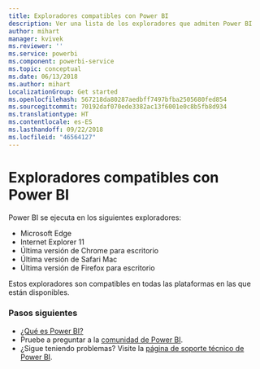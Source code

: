 ```yaml
---
title: Exploradores compatibles con Power BI
description: Ver una lista de los exploradores que admiten Power BI
author: mihart
manager: kvivek
ms.reviewer: ''
ms.service: powerbi
ms.component: powerbi-service
ms.topic: conceptual
ms.date: 06/13/2018
ms.author: mihart
LocalizationGroup: Get started
ms.openlocfilehash: 567218da80287aedbff7497bfba2505680fed854
ms.sourcegitcommit: 70192daf070ede3382ac13f6001e0c8b5fb8d934
ms.translationtype: HT
ms.contentlocale: es-ES
ms.lasthandoff: 09/22/2018
ms.locfileid: "46564127"
---
```

# <a name="supported-browsers-for-power-bi"></a>Exploradores compatibles con Power BI
Power BI se ejecuta en los siguientes exploradores:

* Microsoft Edge
* Internet Explorer 11
* Última versión de Chrome para escritorio
* Última versión de Safari Mac
* Última versión de Firefox para escritorio

Estos exploradores son compatibles en todas las plataformas en las que están disponibles.

### <a name="next-steps"></a>Pasos siguientes
* [¿Qué es Power BI?](../power-bi-overview.md)
* Pruebe a preguntar a la [comunidad de Power BI](http://community.powerbi.com/).
* ¿Sigue teniendo problemas? Visite la [página de soporte técnico de Power BI](https://powerbi.microsoft.com/support/).

